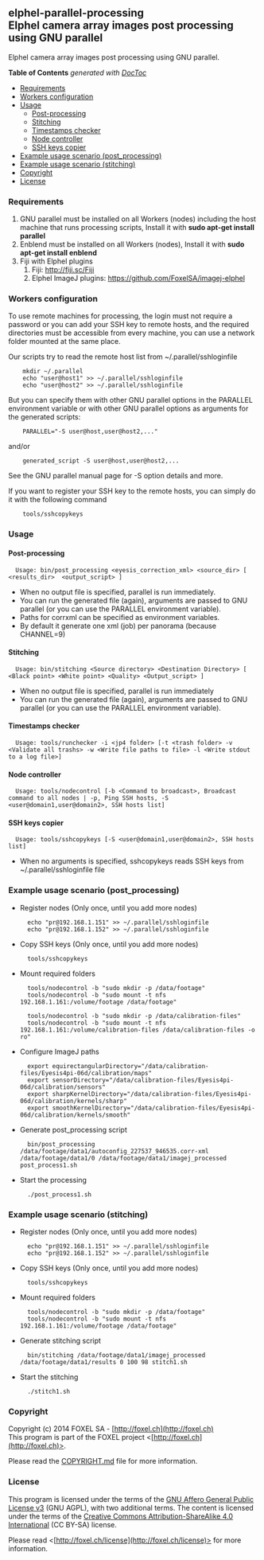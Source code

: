 ## elphel-parallel-processing<br />Elphel camera array images post processing using GNU parallel

Elphel camera array images post processing using GNU parallel.

<!-- START doctoc generated TOC please keep comment here to allow auto update -->
<!-- DON'T EDIT THIS SECTION, INSTEAD RE-RUN doctoc TO UPDATE -->
**Table of Contents**  *generated with [DocToc](http://doctoc.herokuapp.com/)*

- [Requirements](#requirements)
- [Workers configuration](#workers-configuration)
- [Usage](#usage)
  - [Post-processing](#post-processing)
  - [Stitching](#stitching)
  - [Timestamps checker](#timestamps-checker)
  - [Node controller](#node-controller)
  - [SSH keys copier](#ssh-keys-copier)
- [Example usage scenario (post_processing)](#example-usage-scenario-post_processing)
- [Example usage scenario (stitching)](#example-usage-scenario-stitching)
- [Copyright](#copyright)
- [License](#license)

<!-- END doctoc generated TOC please keep comment here to allow auto update -->

### Requirements

1. GNU parallel must be installed on all Workers (nodes) including the host machine that runs processing scripts, Install it with **sudo apt-get install parallel**
2. Enblend must be installed on all Workers (nodes), Install it with **sudo apt-get install enblend**
3. Fiji with Elphel plugins
    1. Fiji: http://fiji.sc/Fiji
    2. Elphel ImageJ plugins: https://github.com/FoxelSA/imagej-elphel

### Workers configuration

To use remote machines for processing, the login must not require a password or you can add your SSH key to remote hosts, and the required directories must be accessible from every machine, you can use a network folder mounted at the same place.

Our scripts try to read the remote host list from ~/.parallel/sshloginfile

        mkdir ~/.parallel
        echo "user@host1" >> ~/.parallel/sshloginfile
        echo "user@host2" >> ~/.parallel/sshloginfile
        
 But you can specify them with other GNU parallel options in the PARALLEL environment variable or with other GNU parallel options as arguments for the generated scripts:

        PARALLEL="-S user@host,user@host2,..."

and/or

        generated_script -S user@host,user@host2,...

See the GNU parallel manual page for -S option details and more.

If you want to register your SSH key to the remote hosts, you can simply do it with the following command

        tools/sshcopykeys

### Usage
#### Post-processing
      
      Usage: bin/post_processing <eyesis_correction_xml> <source_dir> [ <results_dir>  <output_script> ]

- When no output file is specified, parallel is run immediately.
- You can run the generated file (again), arguments are passed to GNU parallel (or you can use the PARALLEL environment variable). 
- Paths for corrxml can be specified as environment variables.
- By default it generate one xml (job) per panorama (because CHANNEL=9)

#### Stitching

      Usage: bin/stitching <Source directory> <Destination Directory> [ <Black point> <White point> <Quality> <Output_script> ]
    
- When no output file is specified, parallel is run immediately
- You can run the generated file (again), arguments are passed to GNU parallel (or you can use the PARALLEL environment variable). 

#### Timestamps checker

      Usage: tools/runchecker -i <jp4 folder> [-t <trash folder> -v <Validate all trashs> -w <Write file paths to file> -l <Write stdout to a log file>]

#### Node controller

      Usage: tools/nodecontrol [-b <Command to broadcast>, Broadcast command to all nodes | -p, Ping SSH hosts, -S <user@domain1,user@domain2>, SSH hosts list]
      
#### SSH keys copier
      Usage: tools/sshcopykeys [-S <user@domain1,user@domain2>, SSH hosts list]

- When no arguments is specified, sshcopykeys reads SSH keys from ~/.parallel/sshloginfile file

### Example usage scenario (post_processing)

- Register nodes (Only once, until you add more nodes)

        echo "pr@192.168.1.151" >> ~/.parallel/sshloginfile
        echo "pr@192.168.1.152" >> ~/.parallel/sshloginfile

- Copy SSH keys (Only once, until you add more nodes)

        tools/sshcopykeys

- Mount required folders

        tools/nodecontrol -b "sudo mkdir -p /data/footage"
        tools/nodecontrol -b "sudo mount -t nfs 192.168.1.161:/volume/footage /data/footage"
        
        tools/nodecontrol -b "sudo mkdir -p /data/calibration-files"
        tools/nodecontrol -b "sudo mount -t nfs 192.168.1.161:/volume/calibration-files /data/calibration-files -o ro"

- Configure ImageJ paths

        export equirectangularDirectory="/data/calibration-files/Eyesis4pi-06d/calibration/maps"
        export sensorDirectory="/data/calibration-files/Eyesis4pi-06d/calibration/sensors"
        export sharpKernelDirectory="/data/calibration-files/Eyesis4pi-06d/calibration/kernels/sharp"
        export smoothKernelDirectory="/data/calibration-files/Eyesis4pi-06d/calibration/kernels/smooth"
      
- Generate post_processing script

        bin/post_processing /data/footage/data1/autoconfig_227537_946535.corr-xml /data/footage/data1/0 /data/footage/data1/imagej_processed post_process1.sh
      
- Start the processing

        ./post_process1.sh
        
### Example usage scenario (stitching)

- Register nodes (Only once, until you add more nodes)

        echo "pr@192.168.1.151" >> ~/.parallel/sshloginfile
        echo "pr@192.168.1.152" >> ~/.parallel/sshloginfile

- Copy SSH keys (Only once, until you add more nodes)

        tools/sshcopykeys

- Mount required folders

        tools/nodecontrol -b "sudo mkdir -p /data/footage"
        tools/nodecontrol -b "sudo mount -t nfs 192.168.1.161:/volume/footage /data/footage"
        

- Generate stitching script

        bin/stitching /data/footage/data1/imagej_processed /data/footage/data1/results 0 100 98 stitch1.sh
      
- Start the stitching

        ./stitch1.sh
      
### Copyright

Copyright (c) 2014 FOXEL SA - [http://foxel.ch](http://foxel.ch)<br />
This program is part of the FOXEL project <[http://foxel.ch](http://foxel.ch)>.

Please read the [COPYRIGHT.md](COPYRIGHT.md) file for more information.


### License

This program is licensed under the terms of the
[GNU Affero General Public License v3](http://www.gnu.org/licenses/agpl.html)
(GNU AGPL), with two additional terms. The content is licensed under the terms
of the
[Creative Commons Attribution-ShareAlike 4.0 International](http://creativecommons.org/licenses/by-sa/4.0/)
(CC BY-SA) license.

Please read <[http://foxel.ch/license](http://foxel.ch/license)> for more
information.
